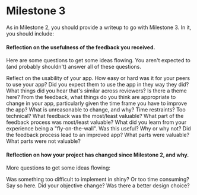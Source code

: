 # Milestone 3

As in Milestone 2, you should provide a writeup to go with Milestone 3. In it, you should include:


#### Reflection on the usefulness of the feedback you received.

Here are some questions to get some ideas flowing. You aren't expected to (and probably shouldn't) answer all of these questions.

Reflect on the usability of your app. How easy or hard was it for your peers to use your app? Did you expect them to use the app in they way they did?
What things did you hear that's similar across reviewers? Is there a theme here?
From the feedback, what things do you think are appropriate to change in your app, particularly given the time frame you have to improve the app?
What is unreasonable to change, and why? Time restraints? Too technical?
What feedback was the most/least valuable?
What part of the feedback process was most/least valuable?
What did you learn from your experience being a "fly-on-the-wall". Was this useful? Why or why not?
Did the feedback process lead to an improved app? What parts were valuable? What parts were not valuable?

#### Reflection on how your project has changed since Milestone 2, and why.

More questions to get some ideas flowing:

Was something too difficult to implement in shiny? Or too time consuming? Say so here.
Did your objective change?
Was there a better design choice?